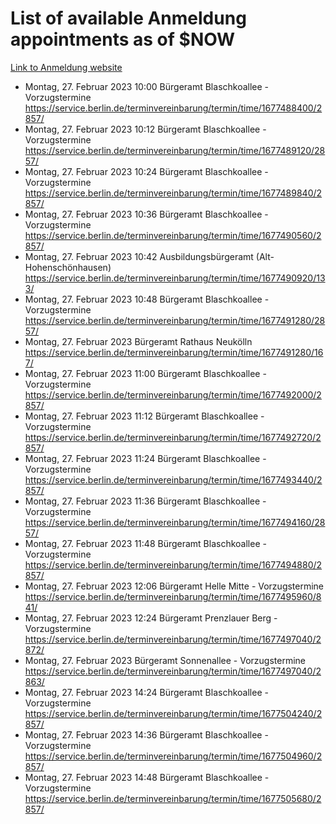 # List of available Anmeldung appointments as of $NOW
[Link to Anmeldung website](https://service.berlin.de/terminvereinbarung/termin/tag.php?termin=1&anliegen[]=120686&dienstleisterlist=122210,122217,327316,122219,327312,122227,327314,122231,327346,122243,327348,122254,122252,329742,122260,329745,122262,329748,122271,327278,122273,327274,122277,327276,330436,122280,327294,122282,327290,122284,327292,122291,327270,122285,327266,122286,327264,122296,327268,150230,329760,122297,327286,122294,327284,122312,329763,122314,329775,122304,327330,122311,327334,122309,327332,317869,122281,327352,122279,329772,122283,122276,327324,122274,327326,122267,329766,122246,327318,122251,327320,122257,327322,122208,327298,122226,327300&herkunft=http%3A%2F%2Fservice.berlin.de%2Fdienstleistung%2F120686%2F)
- Montag, 27. Februar 2023 10:00 Bürgeramt Blaschkoallee - Vorzugstermine https://service.berlin.de/terminvereinbarung/termin/time/1677488400/2857/
- Montag, 27. Februar 2023 10:12 Bürgeramt Blaschkoallee - Vorzugstermine https://service.berlin.de/terminvereinbarung/termin/time/1677489120/2857/
- Montag, 27. Februar 2023 10:24 Bürgeramt Blaschkoallee - Vorzugstermine https://service.berlin.de/terminvereinbarung/termin/time/1677489840/2857/
- Montag, 27. Februar 2023 10:36 Bürgeramt Blaschkoallee - Vorzugstermine https://service.berlin.de/terminvereinbarung/termin/time/1677490560/2857/
- Montag, 27. Februar 2023 10:42 Ausbildungsbürgeramt (Alt- Hohenschönhausen) https://service.berlin.de/terminvereinbarung/termin/time/1677490920/133/
- Montag, 27. Februar 2023 10:48 Bürgeramt Blaschkoallee - Vorzugstermine https://service.berlin.de/terminvereinbarung/termin/time/1677491280/2857/
- Montag, 27. Februar 2023  Bürgeramt Rathaus Neukölln https://service.berlin.de/terminvereinbarung/termin/time/1677491280/167/
- Montag, 27. Februar 2023 11:00 Bürgeramt Blaschkoallee - Vorzugstermine https://service.berlin.de/terminvereinbarung/termin/time/1677492000/2857/
- Montag, 27. Februar 2023 11:12 Bürgeramt Blaschkoallee - Vorzugstermine https://service.berlin.de/terminvereinbarung/termin/time/1677492720/2857/
- Montag, 27. Februar 2023 11:24 Bürgeramt Blaschkoallee - Vorzugstermine https://service.berlin.de/terminvereinbarung/termin/time/1677493440/2857/
- Montag, 27. Februar 2023 11:36 Bürgeramt Blaschkoallee - Vorzugstermine https://service.berlin.de/terminvereinbarung/termin/time/1677494160/2857/
- Montag, 27. Februar 2023 11:48 Bürgeramt Blaschkoallee - Vorzugstermine https://service.berlin.de/terminvereinbarung/termin/time/1677494880/2857/
- Montag, 27. Februar 2023 12:06 Bürgeramt Helle Mitte - Vorzugstermine https://service.berlin.de/terminvereinbarung/termin/time/1677495960/841/
- Montag, 27. Februar 2023 12:24 Bürgeramt Prenzlauer Berg - Vorzugstermine https://service.berlin.de/terminvereinbarung/termin/time/1677497040/2872/
- Montag, 27. Februar 2023  Bürgeramt Sonnenallee - Vorzugstermine https://service.berlin.de/terminvereinbarung/termin/time/1677497040/2863/
- Montag, 27. Februar 2023 14:24 Bürgeramt Blaschkoallee - Vorzugstermine https://service.berlin.de/terminvereinbarung/termin/time/1677504240/2857/
- Montag, 27. Februar 2023 14:36 Bürgeramt Blaschkoallee - Vorzugstermine https://service.berlin.de/terminvereinbarung/termin/time/1677504960/2857/
- Montag, 27. Februar 2023 14:48 Bürgeramt Blaschkoallee - Vorzugstermine https://service.berlin.de/terminvereinbarung/termin/time/1677505680/2857/
